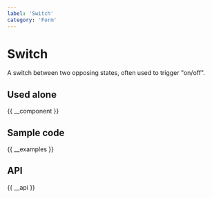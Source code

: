 ```yaml
---
label: 'Switch'
category: 'Form'
---
```


# Switch

A switch between two opposing states, often used to trigger "on/off".

## Used alone

{{ __component }}

## Sample code

{{ __examples }}

## API

{{ __api }}
